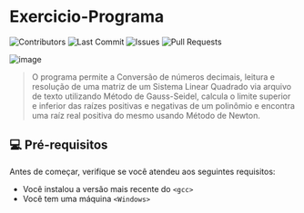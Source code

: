 # Exercicio-Programa

![Contributors](https://img.shields.io/github/contributors/gabriel-vieira06/CalculoNumerico_ExercicioPrograma1?style=for-the-badge)
![Last Commit](https://img.shields.io/github/last-commit/gabriel-vieira06/CalculoNumerico_ExercicioPrograma1?style=for-the-badge)
![Issues](https://img.shields.io/github/issues/gabriel-vieira06/CalculoNumerico_ExercicioPrograma1?style=for-the-badge)
![Pull Requests](https://img.shields.io/github/issues-pr/gabriel-vieira06/CalculoNumerico_ExercicioPrograma1?style=for-the-badge)


<!---Esses são exemplos. Veja https://shields.io para outras pessoas ou para personalizar este conjunto de escudos. Você pode querer incluir dependências, status do projeto e informações de licença aqui--->

![image](https://user-images.githubusercontent.com/75680725/166827849-f461a055-4023-4be4-a147-b13b03b125e5.png)

> O programa permite a Conversão de números decimais, leitura e resolução de uma matriz de um Sistema Linear Quadrado via arquivo de texto utilizando Método de Gauss-Seidel, calcula o limite superior e inferior das raízes positivas e negativas de um polinômio e encontra uma raíz real positiva do mesmo usando Método de Newton.

## 💻 Pré-requisitos

Antes de começar, verifique se você atendeu aos seguintes requisitos:
<!---Estes são requisitos. Adicionar, duplicar ou remover conforme necessário--->
* Você instalou a versão mais recente do `<gcc>`
* Você tem uma máquina `<Windows>`
